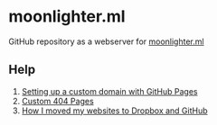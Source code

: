 # moonlighter.ml

GitHub repository as a webserver for [moonlighter.ml](http://moonlighter.ml/)


## Help
1. [Setting up a custom domain with GitHub Pages](https://help.github.com/articles/setting-up-a-custom-domain-with-github-pages/)
2. [Custom 404 Pages](https://help.github.com/articles/custom-404-pages/)
3. [How I moved my websites to Dropbox and GitHub](http://alexcican.com/post/guide-hosting-website-dropbox-github/)
